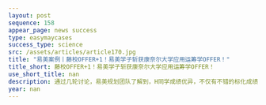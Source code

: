 ```yaml
---
layout: post
sequence: 158
appear_page: news success
type: easymaycases
success_type: science
src: /assets/articles/article170.jpg
title: "易美案例丨藤校OFFER+1！易美学子斩获康奈尔大学应用运筹学OFFER！"
title_short: 藤校OFFER+1！易美学子斩获康奈尔大学应用运筹学OFFER！
use_short_title: nan
description: 通过几轮讨论，易美规划团队了解到，H同学成绩优异，不仅有不错的标化成绩，由于准备时间充裕，GRE的考试结果也十分令人满意。在审核H同学自己曾经申请准备的材料时，易美规划团队终于发现了症结。在校，H同学虽然是一名优等生，但极度缺乏课外活动，在专科背景中，几乎没有科研实习经历或相关实践经验。在文书上，H同学的材料缺乏重点，表达方式不专业。这两方面的原因，导致H同学在成千上万名申请者中，如沧海一粟。
year: nan
---
```


